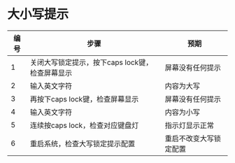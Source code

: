# 大小写提示

| 编号 | 步骤                                                         | 预期                                     |
| ---- | ------------------------------------------------------------ | ---------------------------------------- |
| 1    | 关闭大写锁定提示，按下caps lock键，检查屏幕显示                       | 屏幕没有任何提示                       |
| 2    | 输入英文字符                                           | 内容为大写 |
| 3    | 再按下caps lock键，检查屏幕显示 | 屏幕没有任何提示               |
| 4    | 输入英文字符                                      | 内容为小写                           |
| 5    | 连续按caps lock，检查对应键盘灯                                      | 指示灯显示正常                           |
| 6    | 重启系统，检查大写锁定提示配置                                      | 重启不改变大写锁定配置                           |
